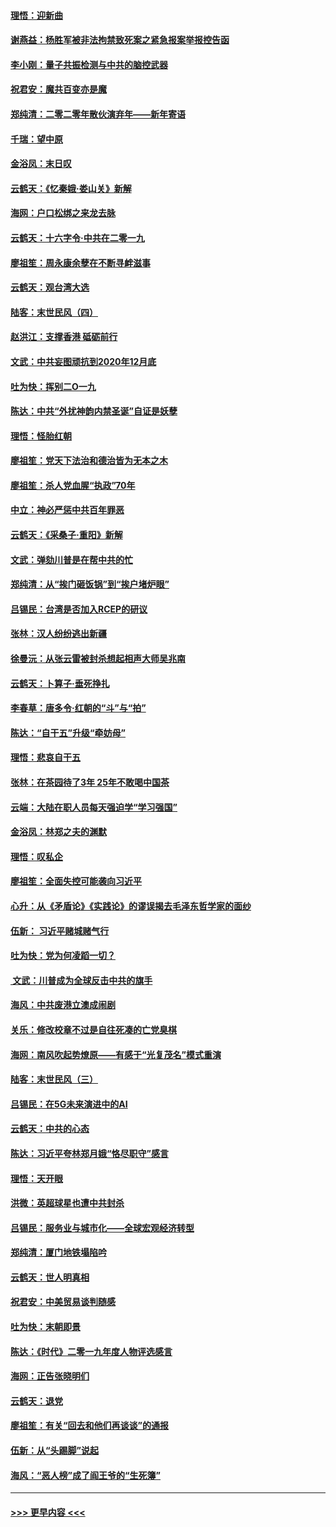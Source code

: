 #### [理悟：迎新曲](../pages/nsc993/n11761152.md?t=01021244) 
#### [谢燕益：杨胜军被非法拘禁致死案之紧急报案举报控告函](../pages/nsc993/n11756134.md?t=01021244) 
#### [李小刚：量子共振检测与中共的脑控武器](../pages/nsc993/n11754518.md?t=01021244) 
#### [祝君安：魔共百变亦是魔](../pages/nsc993/n11754469.md?t=01021244) 
#### [郑纯清：二零二零年散伙演弃年——新年寄语](../pages/nsc993/n11754195.md?t=01021244) 
#### [千瑞：望中原](../pages/nsc993/n11754159.md?t=01021244) 
#### [金浴凤：末日叹](../pages/nsc993/n11752359.md?t=01021244) 
#### [云鹤天：《忆秦娥‧娄山关》新解](../pages/nsc993/n11752348.md?t=01021244) 
#### [海网：户口松绑之来龙去脉](../pages/nsc993/n11752328.md?t=01021244) 
#### [云鹤天：十六字令‧中共在二零一九](../pages/nsc993/n11752305.md?t=01021244) 
#### [廖祖笙：周永康余孽在不断寻衅滋事](../pages/nsc993/n11751013.md?t=01021244) 
#### [云鹤天：观台湾大选](../pages/nsc993/n11751007.md?t=01021244) 
#### [陆客：末世民风（四）](../pages/nsc993/n11749203.md?t=01021244) 
#### [赵洪江：支撑香港 砥砺前行](../pages/nsc993/n11748482.md?t=01021244) 
#### [文武：中共妄图顽抗到2020年12月底](../pages/nsc993/n11748446.md?t=01021244) 
#### [吐为快：挥别二O一九](../pages/nsc993/n11748411.md?t=01021244) 
#### [陈达：中共“外扰神韵内禁圣诞”自证是妖孽](../pages/nsc993/n11748226.md?t=01021244) 
#### [理悟：怪胎红朝](../pages/nsc993/n11748206.md?t=01021244) 
#### [廖祖笙：党天下法治和德治皆为无本之木](../pages/nsc993/n11748135.md?t=01021244) 
#### [廖祖笙：杀人党血腥“执政”70年](../pages/nsc993/n11745144.md?t=01021244) 
#### [中立：神必严惩中共百年罪恶](../pages/nsc993/n11744970.md?t=01021244) 
#### [云鹤天：《采桑子‧重阳》新解](../pages/nsc993/n11744948.md?t=01021244) 
#### [文武：弹劾川普是在帮中共的忙](../pages/nsc993/n11744758.md?t=01021244) 
#### [郑纯清：从“挨门砸饭锅”到“挨户堵炉眼”](../pages/nsc993/n11744745.md?t=01021244) 
#### [吕锡民：台湾是否加入RCEP的研议](../pages/nsc993/n11744701.md?t=01021244) 
#### [张林：汉人纷纷逃出新疆](../pages/nsc993/n11743530.md?t=01021244) 
#### [徐曼沅：从张云雷被封杀想起相声大师吴兆南](../pages/nsc993/n11741816.md?t=01021244) 
#### [云鹤天：卜算子‧垂死挣扎](../pages/nsc993/n11739956.md?t=01021244) 
#### [李春草：唐多令‧红朝的“斗”与“拍”](../pages/nsc993/n11739830.md?t=01021244) 
#### [陈达：“自干五”升级“牵妨母”](../pages/nsc993/n11739724.md?t=01021244) 
#### [理悟：悲哀自干五](../pages/nsc993/n11739547.md?t=01021244) 
#### [张林：在茶园待了3年 25年不敢喝中国茶](../pages/nsc993/n11739240.md?t=01021244) 
#### [云端：大陆在职人员每天强迫学“学习强国”](../pages/nsc993/n11738735.md?t=01021244) 
#### [金浴凤：林郑之夫的渊默](../pages/nsc993/n11737735.md?t=01021244) 
#### [理悟：叹私企](../pages/nsc993/n11737715.md?t=01021244) 
#### [廖祖笙：全面失控可能袭向习近平](../pages/nsc993/n11737704.md?t=01021244) 
#### [心升：从《矛盾论》《实践论》的谬误揭去毛泽东哲学家的面纱](../pages/nsc993/n11736962.md?t=01021244) 
#### [伍新： 习近平赌城赌气行](../pages/nsc993/n11736929.md?t=01021244) 
#### [吐为快：党为何凌蹈一切？](../pages/nsc993/n11736915.md?t=01021244) 
#### [ 文武：川普成为全球反击中共的旗手](../pages/nsc993/n11736882.md?t=01021244) 
#### [海风：中共废港立澳成闹剧](../pages/nsc993/n11735857.md?t=01021244) 
#### [关乐：修改校章不过是自往死凑的亡党臭棋](../pages/nsc993/n11735097.md?t=01021244) 
#### [海网：南风吹起势燎原——有感于“光复茂名”模式重演](../pages/nsc993/n11732308.md?t=01021244) 
#### [陆客：末世民风（三）](../pages/nsc993/n11732211.md?t=01021244) 
#### [吕锡民：在5G未来演进中的AI](../pages/nsc993/n11730010.md?t=01021244) 
#### [云鹤天：中共的心态](../pages/nsc993/n11729906.md?t=01021244) 
#### [陈达：习近平夸林郑月娥“恪尽职守”感言](../pages/nsc993/n11729881.md?t=01021244) 
#### [理悟：天开眼](../pages/nsc993/n11729699.md?t=01021244) 
#### [洪微：英超球星也遭中共封杀](../pages/nsc993/n11727243.md?t=01021244) 
#### [吕锡民：服务业与城市化——全球宏观经济转型](../pages/nsc993/n11725845.md?t=01021244) 
#### [郑纯清：厦门地铁塌陷吟](../pages/nsc993/n11725813.md?t=01021244) 
#### [云鹤天：世人明真相](../pages/nsc993/n11725621.md?t=01021244) 
#### [祝君安：中美贸易谈判随感](../pages/nsc993/n11725609.md?t=01021244) 
#### [吐为快：末朝即景](../pages/nsc993/n11723365.md?t=01021244) 
#### [陈达：《时代》二零一九年度人物评选感言](../pages/nsc993/n11723337.md?t=01021244) 
#### [海网：正告张晓明们](../pages/nsc993/n11723228.md?t=01021244) 
#### [云鹤天：退党](../pages/nsc993/n11723056.md?t=01021244) 
#### [廖祖笙：有关“回去和他们再谈谈”的通报](../pages/nsc993/n11722442.md?t=01021244) 
#### [伍新：从“头踢脚”说起](../pages/nsc993/n11722429.md?t=01021244) 
#### [海风：“恶人榜”成了阎王爷的“生死簿”](../pages/nsc993/n11722272.md?t=01021244) 

----
#### [ >>> 更早内容 <<< ](../indexes/nsc993-earlier.md)
